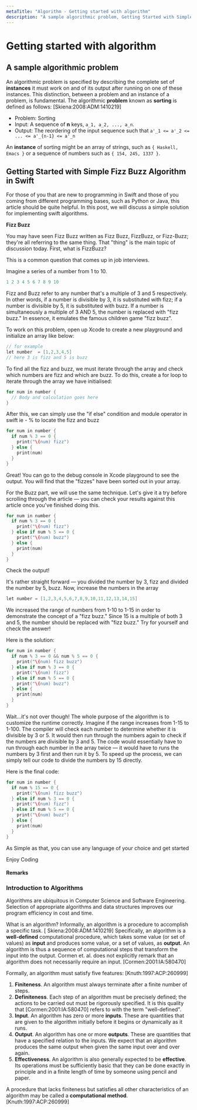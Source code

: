 ```yaml
---
metaTitle: "Algorithm - Getting started with algorithm"
description: "A sample algorithmic problem, Getting Started with Simple Fizz Buzz Algorithm in Swift"
---
```


# Getting started with algorithm



## A sample algorithmic problem


An algorithmic problem is specified by describing the complete set of **instances** it must work on and of its output after running on one of these instances. This distinction, between a problem and an instance of a problem, is fundamental. The algorithmic **problem** known as **sorting** is defined as follows: [Skiena:2008:ADM:1410219]

- Problem: Sorting
- Input: A sequence of **n** keys, `a_1, a_2, ..., a_n`.
- Output: The reordering of the input sequence such that `a'_1 <= a'_2 <= ... <= a'_{n-1} <= a'_n`

An **instance** of sorting might be an array of strings, such as `{ Haskell, Emacs }` or a sequence of numbers such as `{ 154, 245, 1337 }`.



## Getting Started with Simple Fizz Buzz Algorithm in Swift


For those of you that are new to programming in Swift and those of you coming from different programming bases, such as Python or Java, this article should be quite helpful. In this post, we will discuss a simple solution for implementing swift algorithms.

**Fizz Buzz**

You may have seen Fizz Buzz written as Fizz Buzz, FizzBuzz, or Fizz-Buzz; they're all referring to the same thing. That "thing" is the main topic of discussion today. First, what is FizzBuzz?

This is a common question that comes up in job interviews.

Imagine a series of a number from 1 to 10.

```cpp
1 2 3 4 5 6 7 8 9 10

```

Fizz and Buzz refer to any number that's a multiple of 3 and 5 respectively. In other words, if a number is divisible by 3, it is substituted with fizz; if a number is divisible by 5, it is substituted with buzz. If a number is simultaneously a multiple of 3 AND 5, the number is replaced with "fizz buzz." In essence, it emulates the famous children game "fizz buzz".

To work on this problem, open up Xcode to create a new playground and initialize an array like below:

```cpp
// for example 
let number  = [1,2,3,4,5]
// here 3 is fizz and 5 is buzz

```

To find all the fizz and buzz, we must iterate through the array and check which numbers are fizz and which are buzz. To do this, create a for loop to iterate through the array we have initialised:

```cpp
for num in number {
  // Body and calculation goes here
}

```

After this, we can simply use the "if else" condition and module operator in swift ie - % to locate the fizz and buzz

```cpp
for num in number {
  if num % 3 == 0 {
    print("\(num) fizz")
  } else {
    print(num)
  }
}

```

Great! You can go to the debug console in Xcode playground to see the output. You will find that the "fizzes" have been sorted out in your array.

For the Buzz part, we will use the same technique. Let's give it a try before scrolling through the article — you can check your results against this article once you've finished doing this.

```cpp
for num in number {
  if num % 3 == 0 {
    print("\(num) fizz")
  } else if num % 5 == 0 {
    print("\(num) buzz")
  } else {
    print(num)
  }
}

```

Check the output!

It's rather straight forward — you divided the number by 3, fizz and divided the number by 5, buzz. Now, increase the numbers in the array

```cpp
let number = [1,2,3,4,5,6,7,8,9,10,11,12,13,14,15]

```

We increased the range of numbers from 1-10 to 1-15 in order to demonstrate the concept of a "fizz buzz." Since 15 is a multiple of both 3 and 5, the number should be replaced with "fizz buzz." Try for yourself and check the answer!

Here is the solution:

```cpp
for num in number {
  if num % 3 == 0 && num % 5 == 0 {
    print("\(num) fizz buzz")
  } else if num % 3 == 0 {
    print("\(num) fizz")
  } else if num % 5 == 0 {
    print("\(num) buzz")
  } else {
    print(num)
  }
}

```

Wait...it's not over though! The whole purpose of the algorithm is to customize the runtime correctly. Imagine if the range increases from 1-15 to 1-100. The compiler will check each number to determine whether it is divisible by 3 or 5. It would then run through the numbers again to check if the numbers are divisible by 3 and 5. The code would essentially have to run through each number in the array twice — it would have to runs the numbers by 3 first and then run it by 5. To speed up the process, we can simply tell our code to divide the numbers by 15 directly.

Here is the final code:

```cpp
for num in number {
  if num % 15 == 0 {
    print("\(num) fizz buzz")
  } else if num % 3 == 0 {
    print("\(num) fizz")
  } else if num % 5 == 0 {
    print("\(num) buzz")
  } else {
    print(num)
  }
}

```

As Simple as that, you can use any language of your choice and get started

Enjoy Coding



#### Remarks


### Introduction to Algorithms

Algorithms are ubiquitous in Computer Science and Software Engineering. Selection of appropriate algorithms and data structures improves our program efficiency in cost and time.

What is an algorithm? Informally, an algorithm is a procedure to accomplish a specific task. [ Skiena:2008:ADM:1410219] Specifically, an algorithm is a **well-defined** computational procedure, which takes some value (or set of values) as **input** and produces some value, or a set of values, as **output**. An algorithm is thus a sequence of computational steps that transform the input into the output. Cormen et. al. does not explicitly remark that an algorithm does not necessarily require an input. [Cormen:2001:IA:580470]

Formally, an algorithm must satisfy five features: [Knuth:1997:ACP:260999]

1. **Finiteness**. An algorithm must always terminate after a finite number of steps.
1. **Definiteness**. Each step of an algorithm must be precisely defined; the actions to be carried out must be rigorously specified. It is this quality that [Cormen:2001:IA:580470] refers to with the term "well-defined".
1. **Input**. An algorithm has zero or more **inputs**. These are quantities that are given to the algorithm initially before it begins or dynamically as it runs.
1. **Output**. An algorithm has one or more **outputs**. These are quantities that have a specified relation to the inputs. We expect that an algorithm produces the same output when given the same input over and over again.
1. **Effectiveness**. An algorithm is also generally expected to be **effective**. Its operations must be sufficiently basic that they can be done exactly in principle and in a finite length of time by someone using pencil and paper.

A procedure that lacks finiteness but satisfies all other characteristics of an algorithm may be called a **computational method**. [Knuth:1997:ACP:260999]

